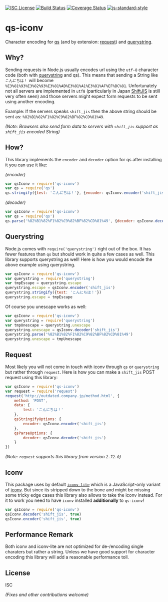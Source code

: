 [![ISC License](https://img.shields.io/badge/license-ISC-brightgreen.svg?style=flat)](https://tldrlegal.com/license/-isc-license)
[![Build Status](https://travis-ci.org/martinheidegger/qs-iconv.svg?branch=master)](https://travis-ci.org/martinheidegger/qs-iconv)
[![Coverage Status](https://coveralls.io/repos/github/martinheidegger/qs-iconv/badge.svg?branch=master)](https://coveralls.io/github/martinheidegger/qs-iconv?branch=master)
[![js-standard-style](https://img.shields.io/badge/code%20style-standard-brightgreen.svg)](http://standardjs.com/)

# qs-iconv
Character encoding for [qs](https://www.npmjs.com/package/qs) (and by extension: [request](https://www.npmjs.com/package/request)) and [querystring](https://nodejs.org/api/querystring.html#querystring_querystring_escape).

## Why?
Sending requests in Node.js usually encodes url using the `utf-8` character code (both with [querystring](https://nodejs.org/api/querystring.html) and qs). This means that sending a String like `こんにちは！` will become `%E3%81%93%E3%82%93%E3%81%AB%E3%81%A1%E3%81%AF%EF%BC%81`.
Unfortunately not all servers are implemented in `utf8` (particularly in Japan [ShiftJIS](https://en.wikipedia.org/wiki/Shift_JIS) is still very often seen) and those servers might expect form requests to be sent using another encoding.

Example: If the servers speaks `shift_jis` then the above string should be sent as: `%82%B1%82%F1%82%C9%82%BF%82%CD%81%49`.

_(Note: Browsers also send form data to servers with `shift_jis` support as `shift_jis` encoded String)_

## How?
This library implements the `encoder` and `decoder` option for qs after installing it you can use it like:

_(encoder)_
```JavaScript
var qsIconv = require('qs-iconv')
var qs = require('qs')
qs.stringify({test: 'こんにちは！'}, {encoder: qsIconv.encoder('shift_jis')})
```

_(decoder)_
```JavaScript
var qsIconv = require('qs-iconv')
var qs = require('qs')
qs.parse('%82%B1%82%F1%82%C9%82%BF%82%CD%81%49', {decoder: qsIconv.decoder('shift_jis')})
```

## Querystring
Node.js comes with `require('querystring')` right out of the box. It has fewer features than `qs` but should work in quite a few cases as well. This library supports querystring as well! Here is how you would encode the above example using querystring.

```JavaScript
var qsIconv = require('qs-iconv')
var querystring = require('querystring')
var tmpEscape = querystring.escape
querystring.escape = qsIconv.encoder('shift_jis')
querystring.stringify({test: 'こんにちは！'})
querystring.escape = tmpEscape
```

Of course you unescape works as well:

```JavaScript
var qsIconv = require('qs-iconv')
var querystring = require('querystring')
var tmpUnescape = querystring.unescape
querystring.unescape = qsIconv.decoder('shift_jis')
querystring.parse('%82%B1%82%F1%82%C9%82%BF%82%CD%81%49')
querystring.unescape = tmpUnescape
```

## Request
Most likely you will not come in touch with iconv through `qs` or `querystring` but rather through `request`. Here is how you can make a `shift_jis` POST request using this library:

```JavaScript
var qsIconv = require('qs-iconv')
var request = require('request')
request('http://outdated.company.jp/method.html', {
    method: 'POST',
    data: {
        test: 'こんにちは！'
    },
    qsStringifyOptions: {
        encoder: qsIconv.encoder('shift_jis')
    },
    qsParseOptions: {
        decoder: qsIconv.decoder('shift_jis')
    }
})
```

_(Note: `request` supports this library from version `2.72.0`)_

## Iconv
This package uses by default [`iconv-lite`](https://www.npmjs.com/package/iconv-lite) which is a JavaScript-only variant of [iconv](https://www.npmjs.com/package/iconv). But since its stripped down to the bone and might be missing some tricky edge cases this library also allows to take the iconv instead.
For it to work you need to have `iconv` installed **additionally** to `qs-iconv`!

```JavaScript
var qsIconv = require('qs-iconv')
qsIconv.decoder('shift_jis', true)
qsIconv.encoder('shift_jis', true)
```

## Performance Remark
Both iconv and iconv-lite are not optimized for de-/encoding single charaters but rather a string. Unless we have good support for character encoding this library will add a reasonable performance toll.

## License
ISC

_(Fixes and other contributions welcome)_
